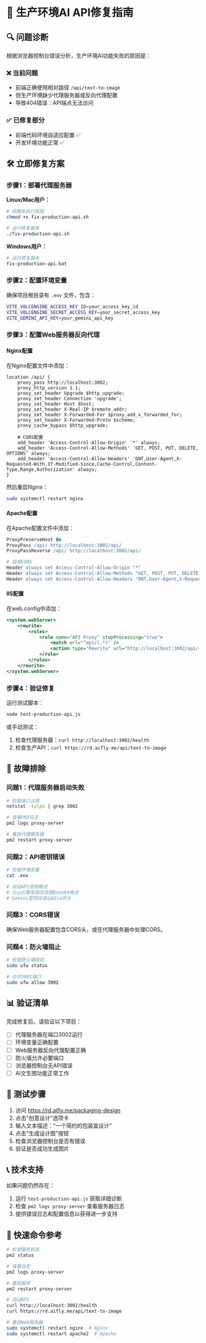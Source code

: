 # 🚀 生产环境AI API修复指南

## 🔍 问题诊断

根据浏览器控制台错误分析，生产环境AI功能失败的原因是：

### ❌ 当前问题
- 前端正确使用相对路径 `/api/text-to-image`
- 但生产环境缺少代理服务器或反向代理配置
- 导致404错误：API端点无法访问

### ✅ 已修复部分
- 前端代码环境自适应配置 ✅
- 开发环境功能正常 ✅

## 🛠️ 立即修复方案

### 步骤1：部署代理服务器

**Linux/Mac用户：**
```bash
# 给脚本执行权限
chmod +x fix-production-api.sh

# 运行修复脚本
./fix-production-api.sh
```

**Windows用户：**
```bash
# 运行修复脚本
fix-production-api.bat
```

### 步骤2：配置环境变量

确保项目根目录有 `.env` 文件，包含：
```bash
VITE_VOLCENGINE_ACCESS_KEY_ID=your_access_key_id
VITE_VOLCENGINE_SECRET_ACCESS_KEY=your_secret_access_key
VITE_GEMINI_API_KEY=your_gemini_api_key
```

### 步骤3：配置Web服务器反向代理

#### Nginx配置
在Nginx配置文件中添加：
```nginx
location /api/ {
    proxy_pass http://localhost:3002;
    proxy_http_version 1.1;
    proxy_set_header Upgrade $http_upgrade;
    proxy_set_header Connection 'upgrade';
    proxy_set_header Host $host;
    proxy_set_header X-Real-IP $remote_addr;
    proxy_set_header X-Forwarded-For $proxy_add_x_forwarded_for;
    proxy_set_header X-Forwarded-Proto $scheme;
    proxy_cache_bypass $http_upgrade;
    
    # CORS配置
    add_header 'Access-Control-Allow-Origin' '*' always;
    add_header 'Access-Control-Allow-Methods' 'GET, POST, PUT, DELETE, OPTIONS' always;
    add_header 'Access-Control-Allow-Headers' 'DNT,User-Agent,X-Requested-With,If-Modified-Since,Cache-Control,Content-Type,Range,Authorization' always;
}
```

然后重启Nginx：
```bash
sudo systemctl restart nginx
```

#### Apache配置
在Apache配置文件中添加：
```apache
ProxyPreserveHost On
ProxyPass /api/ http://localhost:3002/api/
ProxyPassReverse /api/ http://localhost:3002/api/

# 启用CORS
Header always set Access-Control-Allow-Origin "*"
Header always set Access-Control-Allow-Methods "GET, POST, PUT, DELETE, OPTIONS"
Header always set Access-Control-Allow-Headers "DNT,User-Agent,X-Requested-With,If-Modified-Since,Cache-Control,Content-Type,Range,Authorization"
```

#### IIS配置
在web.config中添加：
```xml
<system.webServer>
    <rewrite>
        <rules>
            <rule name="API Proxy" stopProcessing="true">
                <match url="^api/(.*)" />
                <action type="Rewrite" url="http://localhost:3002/api/{R:1}" />
            </rule>
        </rules>
    </rewrite>
</system.webServer>
```

### 步骤4：验证修复

运行测试脚本：
```bash
node test-production-api.js
```

或手动测试：
1. 检查代理服务器：`curl http://localhost:3002/health`
2. 检查生产API：`curl https://rd.aifly.me/api/text-to-image`

## 🔧 故障排除

### 问题1：代理服务器启动失败
```bash
# 检查端口占用
netstat -tulpn | grep 3002

# 查看PM2日志
pm2 logs proxy-server

# 重启代理服务器
pm2 restart proxy-server
```

### 问题2：API密钥错误
```bash
# 检查环境变量
cat .env

# 验证API密钥格式
# 火山引擎密钥应该是Base64格式
# Gemini密钥应该以AIza开头
```

### 问题3：CORS错误
确保Web服务器配置包含CORS头，或在代理服务器中处理CORS。

### 问题4：防火墙阻止
```bash
# 检查防火墙规则
sudo ufw status

# 允许3002端口
sudo ufw allow 3002
```

## 📊 验证清单

完成修复后，请验证以下项目：

- [ ] 代理服务器在端口3002运行
- [ ] 环境变量正确配置
- [ ] Web服务器反向代理配置正确
- [ ] 防火墙允许必要端口
- [ ] 浏览器控制台无API错误
- [ ] AI文生图功能正常工作

## 🎯 测试步骤

1. 访问 https://rd.aifly.me/packaging-design
2. 点击"创意设计"选项卡
3. 输入文本描述："一个简约的包装盒设计"
4. 点击"生成设计图"按钮
5. 检查浏览器控制台是否有错误
6. 验证是否成功生成图片

## 📞 技术支持

如果问题仍然存在：
1. 运行 `test-production-api.js` 获取详细诊断
2. 检查 `pm2 logs proxy-server` 查看服务器日志
3. 提供错误日志和配置信息以获得进一步支持

## 🚀 快速命令参考

```bash
# 检查服务状态
pm2 status

# 查看日志
pm2 logs proxy-server

# 重启服务
pm2 restart proxy-server

# 测试API
curl http://localhost:3002/health
curl https://rd.aifly.me/api/text-to-image

# 重启Web服务器
sudo systemctl restart nginx  # Nginx
sudo systemctl restart apache2  # Apache
```
